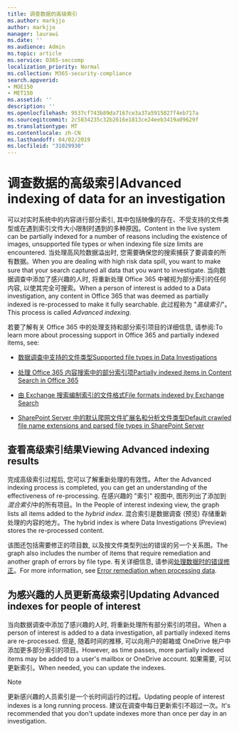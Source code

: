 ```yaml
---
title: 调查数据的高级索引
ms.author: markjjo
author: markjjo
manager: laurawi
ms.date: ''
ms.audience: Admin
ms.topic: article
ms.service: O365-seccomp
localization_priority: Normal
ms.collection: M365-security-compliance
search.appverid:
- MOE150
- MET150
ms.assetid: ''
description: ''
ms.openlocfilehash: 9537cf743b89da7167ce3a37a5915027f4eb717a
ms.sourcegitcommit: 2c5834235c32b2616e1813ce24eeb3419a09629f
ms.translationtype: MT
ms.contentlocale: zh-CN
ms.lasthandoff: 04/02/2019
ms.locfileid: "31029930"
---
```

# <a name="advanced-indexing-of-data-for-an-investigation"></a><span data-ttu-id="56ccc-102">调查数据的高级索引</span><span class="sxs-lookup"><span data-stu-id="56ccc-102">Advanced indexing of data for an investigation</span></span>

<span data-ttu-id="56ccc-103">可以对实时系统中的内容进行部分索引, 其中包括映像的存在、不受支持的文件类型或在遇到索引文件大小限制时遇到的多种原因。</span><span class="sxs-lookup"><span data-stu-id="56ccc-103">Content in the live system can be partially indexed for a number of reasons including the existence of images, unsupported file types or when indexing file size limits are encountered.</span></span> <span data-ttu-id="56ccc-104">当处理高风险数据溢出时, 您需要确保您的搜索捕获了要调查的所有数据。</span><span class="sxs-lookup"><span data-stu-id="56ccc-104">When you are dealing with high risk data spill, you want to make sure that your search captured all data that you want to investigate.</span></span> <span data-ttu-id="56ccc-105">当向数据调查中添加了感兴趣的人时, 将重新处理 Office 365 中被视为部分索引的任何内容, 以使其完全可搜索。</span><span class="sxs-lookup"><span data-stu-id="56ccc-105">When a person of interest is added to a Data investigation, any content in Office 365 that was deemed as partially indexed is re-processed to make it fully searchable.</span></span> <span data-ttu-id="56ccc-106">此过程称为 "*高级索引*"。</span><span class="sxs-lookup"><span data-stu-id="56ccc-106">This process is called *Advanced indexing*.</span></span> 

<span data-ttu-id="56ccc-107">若要了解有关 Office 365 中的处理支持和部分索引项目的详细信息, 请参阅:</span><span class="sxs-lookup"><span data-stu-id="56ccc-107">To learn more about processing support in Office 365 and partially indexed items, see:</span></span>

- [<span data-ttu-id="56ccc-108">数据调查中支持的文件类型</span><span class="sxs-lookup"><span data-stu-id="56ccc-108">Supported file types in Data Investigations</span></span>](supported-filetypes-datainvestigations.md)

- [<span data-ttu-id="56ccc-109">处理 Office 365 内容搜索中的部分索引项</span><span class="sxs-lookup"><span data-stu-id="56ccc-109">Partially indexed items in Content Search in Office 365</span></span>](https://docs.microsoft.com/en-us/office365/securitycompliance/partially-indexed-items-in-content-search)

- [<span data-ttu-id="56ccc-110">由 Exchange 搜索编制索引的文件格式</span><span class="sxs-lookup"><span data-stu-id="56ccc-110">File formats indexed by Exchange Search</span></span>](https://docs.microsoft.com/en-us/exchange/file-formats-indexed-by-exchange-search-exchange-2013-help)

- [<span data-ttu-id="56ccc-111">SharePoint Server 中的默认爬网文件扩展名和分析文件类型</span><span class="sxs-lookup"><span data-stu-id="56ccc-111">Default crawled file name extensions and parsed file types in SharePoint Server</span></span>](https://docs.microsoft.com/en-us/SharePoint/technical-reference/default-crawled-file-name-extensions-and-parsed-file-types)

## <a name="viewing-advanced-indexing-results"></a><span data-ttu-id="56ccc-112">查看高级索引结果</span><span class="sxs-lookup"><span data-stu-id="56ccc-112">Viewing Advanced indexing results</span></span>

<span data-ttu-id="56ccc-113">完成高级索引过程后, 您可以了解重新处理的有效性。</span><span class="sxs-lookup"><span data-stu-id="56ccc-113">After the Advanced indexing process is completed, you can get an understanding of the effectiveness of re-processing.</span></span>  <span data-ttu-id="56ccc-114">在感兴趣的 "索引" 视图中, 图形列出了添加到*混合索引*中的所有项目。</span><span class="sxs-lookup"><span data-stu-id="56ccc-114">In the People of interest indexing view, the graph lists all items added to the *hybrid index*.</span></span>  <span data-ttu-id="56ccc-115">混合索引是数据调查 (预览) 存储重新处理的内容的地方。</span><span class="sxs-lookup"><span data-stu-id="56ccc-115">The hybrid index is where Data Investigations (Preview) stores the re-processed content.</span></span>

<span data-ttu-id="56ccc-116">该图还包括需要修正的项目数, 以及按文件类型列出的错误的另一个关系图。</span><span class="sxs-lookup"><span data-stu-id="56ccc-116">The graph also includes the number of items that require remediation and another graph of errors by file type.</span></span> <span data-ttu-id="56ccc-117">有关详细信息, 请参阅[处理数据时的错误修正](error-remediation.md)。</span><span class="sxs-lookup"><span data-stu-id="56ccc-117">For more information, see [Error remediation when processing data](error-remediation.md).</span></span>

## <a name="updating-advanced-indexes-for-people-of-interest"></a><span data-ttu-id="56ccc-118">为感兴趣的人员更新高级索引</span><span class="sxs-lookup"><span data-stu-id="56ccc-118">Updating Advanced indexes for people of interest</span></span>

<span data-ttu-id="56ccc-119">当向数据调查中添加了感兴趣的人时, 将重新处理所有部分索引的项目。</span><span class="sxs-lookup"><span data-stu-id="56ccc-119">When a person of interest is added to a data investigation, all partially indexed items are re-processed.</span></span> <span data-ttu-id="56ccc-120">但是, 随着时间的推移, 可以向用户的邮箱或 OneDrive 帐户中添加更多部分索引的项目。</span><span class="sxs-lookup"><span data-stu-id="56ccc-120">However, as time passes, more partially indexed items may be added to a user's mailbox or OneDrive account.</span></span>  <span data-ttu-id="56ccc-121">如果需要, 可以更新索引。</span><span class="sxs-lookup"><span data-stu-id="56ccc-121">When needed, you can update the indexes.</span></span>

> [!NOTE]
> <span data-ttu-id="56ccc-122">更新感兴趣的人员索引是一个长时间运行的过程。</span><span class="sxs-lookup"><span data-stu-id="56ccc-122">Updating people of interest indexes is a long running process.</span></span> <span data-ttu-id="56ccc-123">建议在调查中每日更新索引不超过一次。</span><span class="sxs-lookup"><span data-stu-id="56ccc-123">It's recommended that you don't update indexes more than once per day in an investigation.</span></span>
